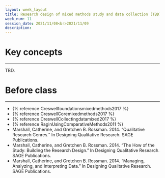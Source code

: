 ```yaml
---
layout: week_layout
title: Research design of mixed methods study and data collection (TBD)
week_num: 11
session_date: 2021/11/08<br>2021/11/09
description:
---
```


# Key concepts
---

TBD.

# Before class
---

- {% reference Creswellfoundationsmixedmethods2017 %}
- {% reference CreswellCoremixedmethods2017 %}
- {% reference CreswellCollectingdatamixed2017 %}
- {% reference RaginUsingComparativeMethods2011 %}
- Marshall, Catherine, and Gretchen B. Rossman. 2014. “Qualitative Research Genres.” In Designing Qualitative Research. SAGE Publications.
- Marshall, Catherine, and Gretchen B. Rossman. 2014. “The How of the Study: Building the Research Design.” In Designing Qualitative Research. SAGE Publications.
- Marshall, Catherine, and Gretchen B. Rossman. 2014. “Managing, Analyzing, and Interpreting Data.” In Designing Qualitative Research. SAGE Publications.